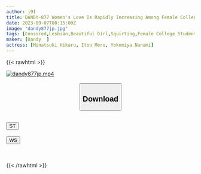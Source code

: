 ```yaml
---
author: j91
title: DANDY-877 Women's Love Is Rapidly Increasing Among Female College Students! ? Verification Suddenly Berokisu! Lesbian Bitch Chained Sex Please Introduce A Lesbian Friend Who Is More Erotic Than You VOL.2
date: 2023-09-07T00:15:00Z
image: "dandy877jp.jpg"
tags: [Censored,Lesbian,Beautiful Girl,Squirting,Female College Student,Lesbian Kiss	]
maker: [Dandy  ]
actress: [Minatsuki Hikaru, Itou Meru, Yokomiya Nanami]
---
```



{{< rawhtml >}}

<div class="video" data-videoid="WwdZ9qGylzTQzj">
    <a href="javascript:;">
        <img src="https://my.j91.asia/posts/dandy877jp/dandy877jp.jpg" width="WIDTH" height="HEIGHT" alt="dandy877jp.mp4" loading="lazy">
    </a>
</div>

<script type="text/javascript" src="https://j91.asia/asset/on-demand-st.js"></script>

<br>
  <link rel="stylesheet" href="https://j91.asia/asset/bs5.css">
  
  <center>
  <button class="btn btn-primary" type="button" data-bs-toggle="collapse" data-bs-target=".multi-collapse" aria-expanded="false" aria-controls="multiCollapseExample1 multiCollapseExample2"><h2>Download</h2></button></center>
</p>
<div class="row">
  <div class="col">
    <div class="collapse multi-collapse" id="multiCollapseExample1">
      <div class="card card-body">
	      	      <br>
<div class="buttons">  
<a href="https://streamtape.to/v/WwdZ9qGylzTQzj"><button class="btn-hover color-3"><i class="fa fa-download"></i> ST</button></a></div>
    </div>
  </div>
</div>
  <div class="col">
    <div class="collapse multi-collapse" id="multiCollapseExample2">
      <div class="card card-body">
	      <br>
<div class="buttons">
    <a href="https://wolfstream.tv/xrlui3p93xdo"><button class="btn-hover color-9"><i class="fa fa-download"></i> WS</button></a></div>
<br><br>
      </div>
    </div>
  </div>
</div>

{{< /rawhtml >}}